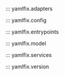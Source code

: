 ::: yamlfix.adapters

::: yamlfix.config

::: yamlfix.entrypoints

::: yamlfix.model

::: yamlfix.services

::: yamlfix.version
